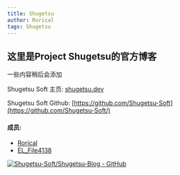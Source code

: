 ```yaml
---
title: Shugetsu
author: Rorical
tags: Shugetsu
---
```


## 这里是Project Shugetsu的官方博客

一些内容稍后会添加
<!-- more -->

Shugetsu Soft 主页: [shugetsu.dev](https://shugetsu.dev/)

Shugetsu Soft Github: [https://github.com/Shugetsu-Soft](https://github.com/Shugetsu-Soft/)

#### 成员:
- [Rorical](https://rorical.blue/)
- [EL_File4138](https://elfile4138.moe/)



[![Shugetsu-Soft/Shugetsu-Blog - GitHub](https://gh-card.dev/repos/Shugetsu-Soft/Shugetsu-Blog.svg)](https://github.com/Shugetsu-Soft/Shugetsu-Blog)
